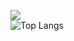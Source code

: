 ![](https://github-readme-stats.vercel.app/api?username=Sklyvan&show_icons=true&theme=react)
<br>
![Top Langs](https://github-readme-stats.vercel.app/api/top-langs/?username=anuraghazra&layout=compact&theme=react)
